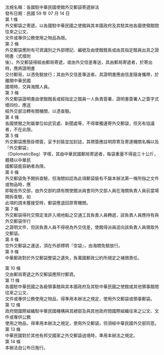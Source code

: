 法規名稱：各國駐中華民國使館外交郵袋寄遞辦法  
發布日期：民國 59 年 07 月 14 日  
第 1 條  
外交郵袋之寄遞，以各國駐中華民國之使館與其本國政府及其駐其他各國使領館間往來之公文、  
文件或專供公務使用之物品為限。  
第 2 條  
外交郵袋應附有可資識別之外部標記、編號及由使館館長或由其指定館員出具之證明書（式樣附  
後）。外交郵袋得經由郵局寄遞，或由外交信差專送，其由郵局寄遞者，於寄出時，應將證明書  
交付郵局，以憑免驗放行；其由外交信差專送者。其證明書應由信差隨身攜帶，於離開中華民國  
國境時，交與海關人員。  
第 3 條  
外交郵袋證明書由使館館長或經指定之館員一人負責簽署，證明書簽署人之簽字式樣四份，應送  
經外交部洽轉有關機關，以憑查驗。  
第 4 條  
各國使館之附屬單位如武官處、新聞處等，不得單獨運寄外交郵袋，但另有協議者，不在此限。  
第 5 條  
外交郵袋應懸掛標簽，妥予封裝並加封誌，其標簽應註明原寄及寄達機關名稱以及『外交郵袋』  
（DiplomaticBag）字樣，其由中華民國郵局寄遞者，每袋重量不得逾三十公斤，體積以中華民  
國郵袋能容納者為限。  
第 6 條  
外交郵袋免予開拆查驗，但海關如認為此項郵袋裝有不屬本辦法第一條所指之文件或物品時，應  
即報告外交部，由外交部約請有關使館派員會同外交部人員在海關負責人員前當場開拆查驗，如  
此項約請未獲接受時，郵袋應退回原寄機關。  
第 7 條  
外交郵袋得托交預定准許入境地點之交通工具負責人員轉遞，該負責人員應持有與外交郵袋伴行  
之證明文件，但該負責人員不得視為外交信差，使館得派員逕向該負責人員領取外交郵袋。  
第 8 條  
空外交郵袋之運送，須在外部標明『空袋』，由海關免驗放行。  
第 9 條  
中華郵政對於外交郵袋整袋之遺失，負萬國郵政公約所規定之補償責任。  


第 10 條  
交由郵局寄遞之外交郵袋應照付郵資。  
第 11 條  
各國駐中華民國之各級領事館與其本國政府及其駐中華民國之使館或其他領事館間往來之公文、  
文件或專供公務使用之物品，得準用本辦法之規定，使用外交郵袋或領事郵袋。  
第 12 條  
政府間國際組織駐中華民國機構與其總部及與其他政府間國際組織往來之公文、文件或專供公務  
使用之物品，得準用本辦法之規定，使用外交郵袋，但須經中華民國外交部同意。  
第 13 條  
中華民國對於其他有邦交國家之外交郵袋過境時，準用本辦法之規定。  
第 14 條  
本辦法自公布日施行。  


